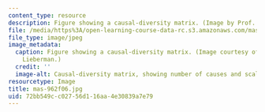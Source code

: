 ```yaml
---
content_type: resource
description: Figure showing a causal-diversity matrix. (Image by Prof. Henry Lieberman.)
file: /media/https%3A/open-learning-course-data-rc.s3.amazonaws.com/mas-962-common-sense-reasoning-for-interactive-applications-fall-2006/72bb549cc02756d116aa4e30839a7e79_mas-962f06.jpg
file_type: image/jpeg
image_metadata:
  caption: Figure showing a causal-diversity matrix. (Image courtesy of Prof. Henry
    Lieberman.)
  credit: ''
  image-alt: Causal-diversity matrix, showing number of causes and scale of effect.
resourcetype: Image
title: mas-962f06.jpg
uid: 72bb549c-c027-56d1-16aa-4e30839a7e79
---
```

